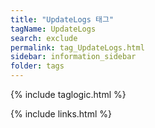 ```yaml
---
title: "UpdateLogs 태그"
tagName: UpdateLogs
search: exclude
permalink: tag_UpdateLogs.html
sidebar: information_sidebar
folder: tags
---
```

{% include taglogic.html %}

{% include links.html %}
